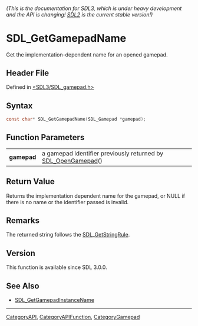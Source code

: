 ###### (This is the documentation for SDL3, which is under heavy development and the API is changing! [SDL2](https://wiki.libsdl.org/SDL2/) is the current stable version!)
# SDL_GetGamepadName

Get the implementation-dependent name for an opened gamepad.

## Header File

Defined in [<SDL3/SDL_gamepad.h>](https://github.com/libsdl-org/SDL/blob/main/include/SDL3/SDL_gamepad.h)

## Syntax

```c
const char* SDL_GetGamepadName(SDL_Gamepad *gamepad);

```

## Function Parameters

|                 |                                                                                  |
| --------------- | -------------------------------------------------------------------------------- |
| **gamepad**     | a gamepad identifier previously returned by [SDL_OpenGamepad](SDL_OpenGamepad)() |

## Return Value

Returns the implementation dependent name for the gamepad, or NULL if there
is no name or the identifier passed is invalid.

## Remarks

The returned string follows the [SDL_GetStringRule](SDL_GetStringRule).

## Version

This function is available since SDL 3.0.0.

## See Also

- [SDL_GetGamepadInstanceName](SDL_GetGamepadInstanceName)

----
[CategoryAPI](CategoryAPI), [CategoryAPIFunction](CategoryAPIFunction), [CategoryGamepad](CategoryGamepad)

